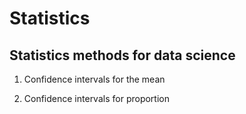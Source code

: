 # Statistics
## Statistics methods for data science


1. Confidence intervals for the mean

2. Confidence intervals for proportion
